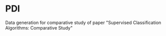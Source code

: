 # PDI
Data generation for comparative study of paper "Supervised Classification Algorithms: Comparative Study"
